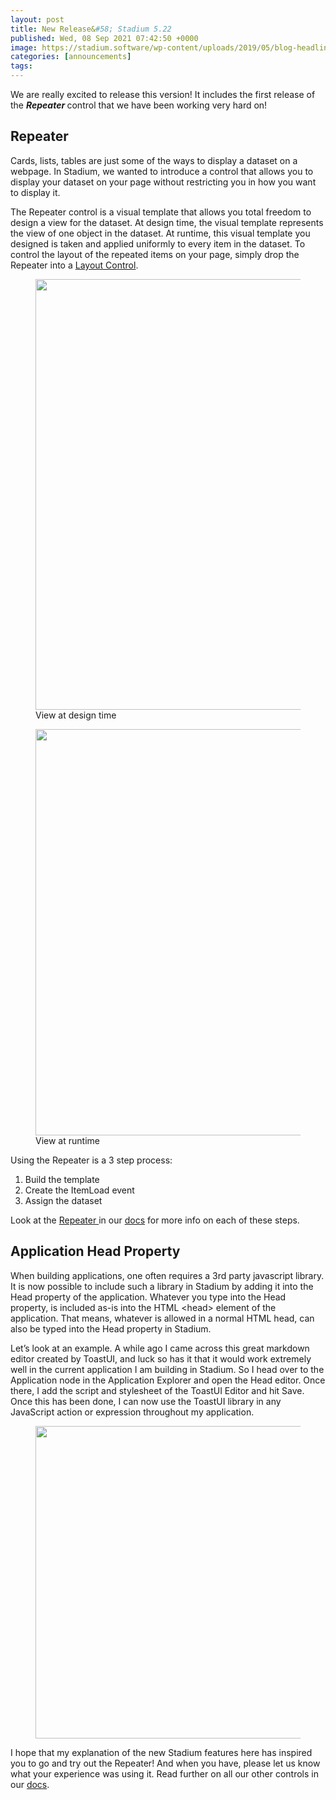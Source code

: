 ```yaml
---
layout: post
title: New Release&#58; Stadium 5.22
published: Wed, 08 Sep 2021 07:42:50 +0000
image: https://stadium.software/wp-content/uploads/2019/05/blog-headliners-03-650x350.jpg
categories: [announcements]
tags: 
---
```


<p>We are really excited to release this version! It includes the first release of the <strong>
<em>Repeater</em>
</strong> control that we have been working very hard on! </p>



<h2>Repeater</h2>



<p>Cards, lists, tables are just some of the ways to display a dataset on a webpage. In Stadium, we wanted to introduce a control that allows you to display your dataset on your page without restricting you in how you want to display it.&nbsp;</p>



<p>The Repeater control is a visual template that allows you total freedom to design a view for the dataset. At design time, the visual template represents the view of one object in the dataset. At runtime, this visual template you designed is taken and applied uniformly to every item in the dataset. To control the layout of the repeated items on your page, simply drop the Repeater into a <a href="https://stadium.software/new-release-stadium-5-21/">Layout Control</a>. </p>



<figure class="wp-block-image size-large">
<img loading="lazy" width="1024" height="689" src="https://stadium.software/wp-content/uploads/2021/09/Image-a-1024x689.png" alt="" class="wp-image-1807" srcset="https://stadium.software/wp-content/uploads/2021/09/Image-a-1024x689.png 1024w, https://stadium.software/wp-content/uploads/2021/09/Image-a-300x202.png 300w, https://stadium.software/wp-content/uploads/2021/09/Image-a-768x517.png 768w, https://stadium.software/wp-content/uploads/2021/09/Image-a-650x438.png 650w, https://stadium.software/wp-content/uploads/2021/09/Image-a-272x182.png 272w, https://stadium.software/wp-content/uploads/2021/09/Image-a.png 1132w" sizes="(max-width: 1024px) 100vw, 1024px"/>
<figcaption>View at design time</figcaption>
</figure>



<figure class="wp-block-image size-large">
<img loading="lazy" width="1024" height="650" src="https://stadium.software/wp-content/uploads/2021/09/Image-b-1024x650.png" alt="" class="wp-image-1808" srcset="https://stadium.software/wp-content/uploads/2021/09/Image-b-1024x650.png 1024w, https://stadium.software/wp-content/uploads/2021/09/Image-b-300x191.png 300w, https://stadium.software/wp-content/uploads/2021/09/Image-b-768x488.png 768w, https://stadium.software/wp-content/uploads/2021/09/Image-b-1536x976.png 1536w, https://stadium.software/wp-content/uploads/2021/09/Image-b-2048x1301.png 2048w, https://stadium.software/wp-content/uploads/2021/09/Image-b-650x413.png 650w" sizes="(max-width: 1024px) 100vw, 1024px"/>
<figcaption>View at runtime</figcaption>
</figure>



<p>Using the Repeater is a 3 step process:</p>



<ol>
<li>Build the template</li>
<li>Create the ItemLoad event</li>
<li>Assign the dataset</li>
</ol>



<p>Look at the <a href="https://stadium.software/docs/Controls/Repeater">Repeater </a>in our <a href="https://stadium.software/docs/">docs</a> for more info on each of these steps.</p>



<h2>Application Head Property</h2>



<p>When building applications, one often requires a 3rd party javascript library. It is now possible to include such a library in Stadium by adding it into the Head property of the application. Whatever you type into the Head property, is included as-is into the HTML &lt;head&gt; element of the application. That means, whatever is allowed in a normal HTML head, can also be typed into the Head property in Stadium.</p>



<p>Let’s look at an example. A while ago I came across this great markdown editor created by ToastUI, and luck so has it that it would work extremely well in the current application I am building in Stadium. So I head over to the Application node in the Application Explorer and open the Head editor. Once there, I add the script and stylesheet of the ToastUI Editor and hit Save. Once this has been done, I can now use the ToastUI library in any JavaScript action or expression throughout my application.</p>



<figure class="wp-block-image size-large">
<img loading="lazy" width="948" height="500" src="https://stadium.software/wp-content/uploads/2021/09/Image-c.png" alt="" class="wp-image-1809" srcset="https://stadium.software/wp-content/uploads/2021/09/Image-c.png 948w, https://stadium.software/wp-content/uploads/2021/09/Image-c-300x158.png 300w, https://stadium.software/wp-content/uploads/2021/09/Image-c-768x405.png 768w, https://stadium.software/wp-content/uploads/2021/09/Image-c-650x343.png 650w" sizes="(max-width: 948px) 100vw, 948px"/>
</figure>



<p>I hope that my explanation of the new Stadium features here has inspired you to go and try out the Repeater! And when you have, please let us know what your experience was using it. Read further on all our other controls in our <a href="https://stadium.software/docs/Controls">docs</a>.</p>